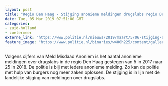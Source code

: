```yaml
---
layout: post
title: "Regio Den Haag - Stijging anonieme meldingen drugslabs regio Den Haag"
date: Tue, 05 Mar 2019 07:51:00 GMT
categories: 
- zuid-holland 
- zoetermeer 
externe_link: "https://www.politie.nl/nieuws/2019/maart/5/06-stijging-anonieme-meldingen-drugslabs-regio-den-haag.html"
feature_image: "https://www.politie.nl/binaries/w400h225/content/gallery/politie/nieuws/2018/juni/02-on/foto-drugslab-intranet.jpg"
---
```


Volgens cijfers van Meld Misdaad Anoniem is het aantal anonieme meldingen over drugslabs in de regio Den Haag gestegen van 5 in 2017 naar 25 in 2018. De politie is blij met iedere anonieme melding. Zo kan de politie met hulp van burgers nog meer zaken oplossen. De stijging is in lijn met de landelijke stijging van meldingen over drugslabs.
